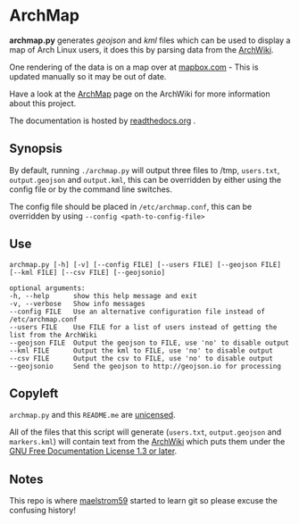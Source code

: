ArchMap
=======

**archmap.py** generates *geojson* and *kml* files which can be used to display a map of Arch Linux users, it does this by parsing data from the [ArchWiki](https://wiki.archlinux.org/index.php/ArchMap/List).

One rendering of the data is on a map over at [mapbox.com](https://a.tiles.mapbox.com/v3/alux.hclg4eg0/page.html?secure=1#4/39.63/-104.91) - This is updated manually so it may be out of date.

Have a look at the [ArchMap](https://wiki.archlinux.org/index.php/ArchMap) page on the ArchWiki for more information about this project.

The documentation is hosted by [readthedocs.org](http://archmap.readthedocs.org) .


Synopsis
--------
By default, running `./archmap.py` will output three files to /tmp, `users.txt`, `output.geojson` and `output.kml`, this can be overridden by either using the config file or by the command line switches.

The config file should be placed in `/etc/archmap.conf`, this can be overridden by using `--config <path-to-config-file>`


Use
---
    archmap.py [-h] [-v] [--config FILE] [--users FILE] [--geojson FILE] [--kml FILE] [--csv FILE] [--geojsonio]

    optional arguments:
    -h, --help      show this help message and exit
    -v, --verbose   Show info messages
    --config FILE   Use an alternative configuration file instead of /etc/archmap.conf
    --users FILE    Use FILE for a list of users instead of getting the list from the ArchWiki
    --geojson FILE  Output the geojson to FILE, use 'no' to disable output
    --kml FILE      Output the kml to FILE, use 'no' to disable output
    --csv FILE      Output the csv to FILE, use 'no' to disable output
    --geojsonio     Send the geojson to http://geojson.io for processing


Copyleft
--------
`archmap.py` and this `README.me` are [unicensed](http://unlicense.org/).

All of the files that this script will generate (`users.txt`, `output.geojson` and `markers.kml`) will contain text from the [ArchWiki](https://wiki.archlinux.org/index.php/ArchMap/List) which puts them under the [GNU Free Documentation License 1.3 or later](http://www.gnu.org/copyleft/fdl.html).


Notes
-----
This repo is where [maelstrom59](https://github.com/maelstrom59) started to learn git so please excuse the confusing history!
